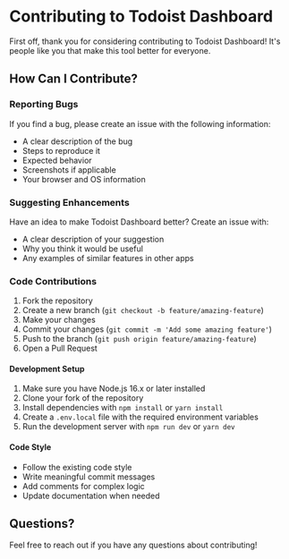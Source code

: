 # Contributing to Todoist Dashboard

First off, thank you for considering contributing to Todoist Dashboard! It's people like you that make this tool better for everyone.

## How Can I Contribute?

### Reporting Bugs

If you find a bug, please create an issue with the following information:
- A clear description of the bug
- Steps to reproduce it
- Expected behavior
- Screenshots if applicable
- Your browser and OS information

### Suggesting Enhancements

Have an idea to make Todoist Dashboard better? Create an issue with:
- A clear description of your suggestion
- Why you think it would be useful
- Any examples of similar features in other apps

### Code Contributions

1. Fork the repository
2. Create a new branch (`git checkout -b feature/amazing-feature`)
3. Make your changes
4. Commit your changes (`git commit -m 'Add some amazing feature'`)
5. Push to the branch (`git push origin feature/amazing-feature`)
6. Open a Pull Request

#### Development Setup

1. Make sure you have Node.js 16.x or later installed
2. Clone your fork of the repository
3. Install dependencies with `npm install` or `yarn install`
4. Create a `.env.local` file with the required environment variables
5. Run the development server with `npm run dev` or `yarn dev`

#### Code Style

- Follow the existing code style
- Write meaningful commit messages
- Add comments for complex logic
- Update documentation when needed

## Questions?

Feel free to reach out if you have any questions about contributing!
